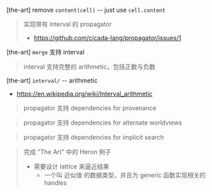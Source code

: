 [the-art] remove `content(cell)` -- just use `cell.content`

> 实现带有 interval 的 propagator
>
> - https://github.com/cicada-lang/propagator/issues/1

[the-art] `merge` 支持 interval

> interval 支持完整的 arithmetic，包括正数与负数

[the-art] `interval/` -- arithmetic

- https://en.wikipedia.org/wiki/Interval_arithmetic

> propagator 支持 dependencies for provenance

> propagator 支持 dependencies for alternate worldviews

> propagator 支持 dependencies for implicit search

> 完成 "The Art" 中的 Heron 例子
>
> - 需要设计 lattice 来逼近结果
>   - 一个叫 近似值 的数据类型，并且为 generic 函数实现相关的 handles
